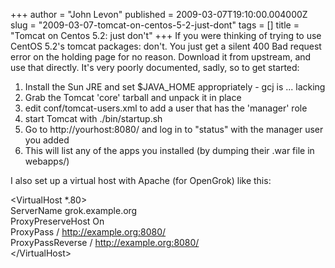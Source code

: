 +++
author = "John Levon"
published = 2009-03-07T19:10:00.004000Z
slug = "2009-03-07-tomcat-on-centos-5-2-just-dont"
tags = []
title = "Tomcat on Centos 5.2: just don't"
+++
If you were thinking of trying to use CentOS 5.2's tomcat packages:
don't. You just get a silent 400 Bad request error on the holding page
for no reason. Download it from upstream, and use that directly. It's
very poorly documented, sadly, so to get started:  
  

1.  Install the Sun JRE and set $JAVA\_HOME appropriately - gcj is ...
    lacking
2.  Grab the Tomcat 'core' tarball and unpack it in place
3.  edit conf/tomcat-users.xml to add a user that has the 'manager' role
4.  start Tomcat with ./bin/startup.sh
5.  Go to http://yourhost:8080/ and log in to "status" with the manager
    user you added
6.  This will list any of the apps you installed (by dumping their .war
    file in webapps/)

I also set up a virtual host with Apache (for OpenGrok) like this:  
  
&lt;VirtualHost \*.80&gt;  
ServerName grok.example.org  
ProxyPreserveHost On  
ProxyPass / http://example.org:8080/  
ProxyPassReverse / http://example.org:8080/  
&lt;/VirtualHost&gt;
